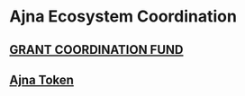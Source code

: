 # Ajna Ecosystem Coordination


## [GRANT COORDINATION FUND](./src/GRANT_FUND.md)

## [Ajna Token](./src/AJNA_TOKEN.md)